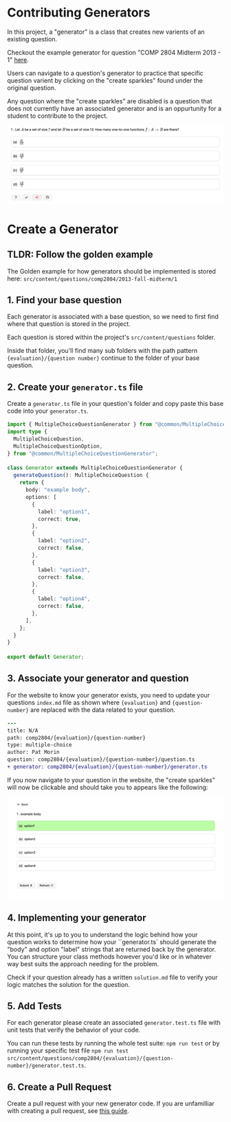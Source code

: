 # Contributing Generators

In this project, a "generator" is a class that creates new varients of an existing question.

Checkout the example generator for question "COMP 2804 Midterm 2013 - 1" [here](https://questions.carletoncomputerscience.ca/questions/generator/comp2804/2013-fall-midterm/1).

Users can navigate to a question's generator to practice that specific question varient by clicking on the "create sparkles" found under the original question.

Any question where the "create sparkles" are disabled is a question that does not currently have an associated generator and is an oppurtunity for a student to contribute to the project.

<img src="../public/images/docs/generator_example.png"/>

<br/>

# Create a Generator

## TLDR: Follow the golden example

The Golden example for how generators should be implemented is stored here: `src/content/questions/comp2804/2013-fall-midterm/1`

## 1. Find your base question

Each generator is associated with a base question, so we need to first find where that question is stored in the project.

Each question is stored within the project's `src/content/questions` folder.

Inside that folder, you'll find many sub folders with the path pattern `{evaluation}/{question number}` continue to the folder of your base question.

## 2. Create your `generator.ts` file

Create a `generator.ts` file in your question's folder and copy paste this base code into your `generator.ts`.

```typescript
import { MultipleChoiceQuestionGenerator } from "@common/MultipleChoiceQuestionGenerator";
import type {
  MultipleChoiceQuestion,
  MultipleChoiceQuestionOption,
} from "@common/MultipleChoiceQuestionGenerator";

class Generator extends MultipleChoiceQuestionGenerator {
  generateQuestion(): MultipleChoiceQuestion {
    return {
      body: "example body",
      options: [
        {
          label: "option1",
          correct: true,
        },
        {
          label: "option2",
          correct: false,
        },
        {
          label: "option3",
          correct: false,
        },
        {
          label: "option4",
          correct: false,
        },
      ],
    };
  }
}

export default Generator;
```

## 3. Associate your generator and question

For the website to know your generator exists, you need to update your questions `index.md` file as shown where `{evaluation}` and `{question-number}` are replaced with the data related to your question.

```diff
---
title: N/A
path: comp2804/{evaluation}/{question-number}
type: multiple-choice
author: Pat Morin
question: comp2804/{evaluation}/{question-number}/question.ts
+ generator: comp2804/{evaluation}/{question-number}/generator.ts
```

If you now navigate to your question in the website, the "create sparkles" will now be clickable and should take you to appears like the following:

<img src="../public/images/docs/blank_generator.png"/>

## 4. Implementing your generator

At this point, it's up to you to understand the logic behind how your question works to determine how your ``generator.ts` should generate the "body" and option "label" strings that are returned back by the generator. You can structure your class methods however you'd like or in whatever way best suits the approach needing for the problem.

Check if your question already has a written `solution.md` file to verify your logic matches the solution for the question.

## 5. Add Tests

For each generator please create an associated `generator.test.ts` file with unit tests that verify the behavior of your code.

You can run these tests by running the whole test suite: `npm run test` or by running your specific test file `npm run test src/content/questions/comp2804/{evaluation}/{question-number}/generator.test.ts`.

## 6. Create a Pull Request

Create a pull request with your new generator code. If you are unfamilliar with creating a pull request, see [this guide](https://docs.github.com/en/pull-requests/collaborating-with-pull-requests/proposing-changes-to-your-work-with-pull-requests/creating-a-pull-request).

